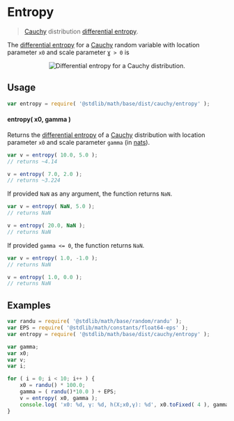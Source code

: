 # Entropy

> [Cauchy][cauchy-distribution] distribution [differential entropy][entropy].

<!-- Section to include introductory text. Make sure to keep an empty line after the intro `section` element and another before the `/section` close. -->

<section class="intro">

The [differential entropy][entropy] for a [Cauchy][cauchy-distribution] random variable with location parameter `x0` and scale parameter `Ɣ > 0` is

<!-- <equation class="equation" label="eq:cauchy_entropy" align="center" raw="h\left( X \right) = \log(\gamma)\,+\,\log(4\,\pi)" alt="Differential entropy for a Cauchy distribution."> -->

<div class="equation" align="center" data-raw-text="h\left( X \right) = \log(\gamma)\,+\,\log(4\,\pi)" data-equation="eq:cauchy_entropy">
    <img src="https://cdn.rawgit.com/stdlib-js/stdlib/6c7e930588674097b03b3201c5d368532bba6c67/lib/node_modules/@stdlib/math/base/dist/cauchy/entropy/docs/img/equation_cauchy_entropy.svg" alt="Differential entropy for a Cauchy distribution.">
    <br>
</div>

<!-- </equation> -->

</section>

<!-- /.intro -->

<!-- Package usage documentation. -->

<section class="usage">

## Usage

```javascript
var entropy = require( '@stdlib/math/base/dist/cauchy/entropy' );
```

#### entropy( x0, gamma )

Returns the [differential entropy][entropy] of a [Cauchy][cauchy-distribution] distribution with location parameter `x0` and scale parameter `gamma` (in [nats][nats]).

```javascript
var v = entropy( 10.0, 5.0 );
// returns ~4.14

v = entropy( 7.0, 2.0 );
// returns ~3.224
```

If provided `NaN` as any argument, the function returns `NaN`.

```javascript
var v = entropy( NaN, 5.0 );
// returns NaN

v = entropy( 20.0, NaN );
// returns NaN
```

If provided `gamma <= 0`, the function returns `NaN`.

```javascript
var v = entropy( 1.0, -1.0 );
// returns NaN

v = entropy( 1.0, 0.0 );
// returns NaN
```

</section>

<!-- /.usage -->

<!-- Package usage notes. Make sure to keep an empty line after the `section` element and another before the `/section` close. -->

<section class="notes">

</section>

<!-- /.notes -->

<!-- Package usage examples. -->

<section class="examples">

## Examples

```javascript
var randu = require( '@stdlib/math/base/random/randu' );
var EPS = require( '@stdlib/math/constants/float64-eps' );
var entropy = require( '@stdlib/math/base/dist/cauchy/entropy' );

var gamma;
var x0;
var v;
var i;

for ( i = 0; i < 10; i++ ) {
    x0 = randu() * 100.0;
    gamma = ( randu()*10.0 ) + EPS;
    v = entropy( x0, gamma );
    console.log( 'x0: %d, γ: %d, h(X;x0,γ): %d', x0.toFixed( 4 ), gamma.toFixed( 4 ), v.toFixed( 4 ) );
}
```

</section>

<!-- /.examples -->

<!-- Section to include cited references. If references are included, add a horizontal rule *before* the section. Make sure to keep an empty line after the `section` element and another before the `/section` close. -->

<section class="references">

</section>

<!-- /.references -->

<!-- Section for all links. Make sure to keep an empty line after the `section` element and another before the `/section` close. -->

<section class="links">

[cauchy-distribution]: https://en.wikipedia.org/wiki/Cauchy_distribution

[entropy]: https://en.wikipedia.org/wiki/Entropy_%28information_theory%29

[nats]: https://en.wikipedia.org/wiki/Nat_%28unit%29

</section>

<!-- /.links -->
